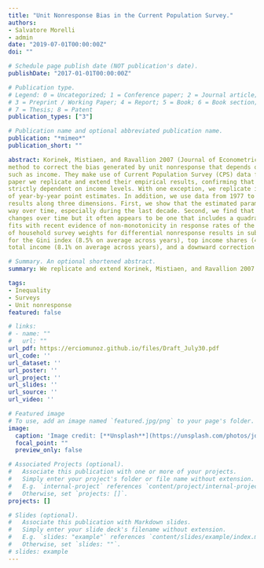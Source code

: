 ```yaml
---
title: "Unit Nonresponse Bias in the Current Population Survey."
authors:
- Salvatore Morelli
- admin
date: "2019-07-01T00:00:00Z"
doi: ""

# Schedule page publish date (NOT publication's date).
publishDate: "2017-01-01T00:00:00Z"

# Publication type.
# Legend: 0 = Uncategorized; 1 = Conference paper; 2 = Journal article;
# 3 = Preprint / Working Paper; 4 = Report; 5 = Book; 6 = Book section;
# 7 = Thesis; 8 = Patent
publication_types: ["3"]

# Publication name and optional abbreviated publication name.
publication: "*mimeo*"
publication_short: ""

abstract: Korinek, Mistiaen, and Ravallion 2007 (Journal of Econometrics 136: 213-235) proposes a 
method to correct the bias generated by unit nonresponse that depends on household characteristics 
such as income. They make use of Current Population Survey (CPS) data from 1997 to 2004. In this 
paper we replicate and extend their empirical results, confirming that response probability is 
strictly dependent on income levels. With one exception, we replicate in a ‘narrow sense’ the set
of year-by-year point estimates. In addition, we use data from 1977 to 2018 to extend the previous 
results along three dimensions. First, we show that the estimated parameters vary in an important 
way over time, especially during the last decade. Second, we find that the best specification 
changes over time but it often appears to be one that includes a quadratic term on income, which 
fits with recent evidence of non-monotonicity in response rates of the CPS. Finally, the adjustment 
of household survey weights for differential nonresponse results in substantial upward adjustments
for the Gini index (8.5% on average across years), top income shares (40% on average across years), 
total income (8.1% on average across years), and a downward correction in poverty rates (-8.1% on average across years).

# Summary. An optional shortened abstract.
summary: We replicate and extend Korinek, Mistiaen, and Ravallion 2007.

tags:
- Inequality 
- Surveys
- Unit nonresponse
featured: false

# links:
# - name: ""
#   url: ""
url_pdf: https://erciomunoz.github.io/files/Draft_July30.pdf
url_code: ''
url_dataset: ''
url_poster: ''
url_project: ''
url_slides: ''
url_source: ''
url_video: ''

# Featured image
# To use, add an image named `featured.jpg/png` to your page's folder. 
image:
  caption: 'Image credit: [**Unsplash**](https://unsplash.com/photos/jdD8gXaTZsc)'
  focal_point: ""
  preview_only: false

# Associated Projects (optional).
#   Associate this publication with one or more of your projects.
#   Simply enter your project's folder or file name without extension.
#   E.g. `internal-project` references `content/project/internal-project/index.md`.
#   Otherwise, set `projects: []`.
projects: []

# Slides (optional).
#   Associate this publication with Markdown slides.
#   Simply enter your slide deck's filename without extension.
#   E.g. `slides: "example"` references `content/slides/example/index.md`.
#   Otherwise, set `slides: ""`.
# slides: example
---
```


